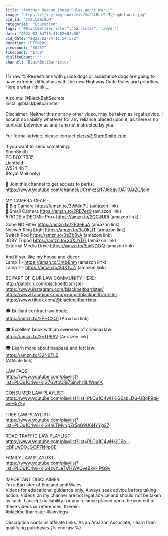 ```yaml
---
title: "Another Reason These Rules Won't Work!"
image: "https:\/\/i.ytimg.com\/vi\/Sm2LLBec9LM\/hqdefault.jpg"
vid_id: "Sm2LLBec9LM"
categories: "Education"
tags: ["#BlackBeltBarrister","barrister","lawyer"]
date: "2022-02-04T18:41:02+03:00"
vid_date: "2022-02-04T11:54:57Z"
duration: "PT5M28S"
viewcount: "10457"
likeCount: "1730"
dislikeCount: ""
channel: "BlackBeltBarrister"
---
```

{% raw %}Pedestrians with guide dogs or assistance dogs are going to have extreme difficulties with the new Highway Code Rules and priorities. Here's what I think ...<br /><br />Also me: @BlackBeltSecrets <br />Insta: @blackbeltbarrister<br /><br />Disclaimer: Neither this nor any other video, may be taken as legal advice. I accept no liability whatever for any reliance placed upon it, as there is no contract between us and I am not instructed by you.<br /><br />For formal advice, please contact clerks@ShenSmith.com.<br /><br />If you want to send something: <br />ShenSmith<br />PO BOX 7635<br />Lichfield<br />WS14 4NT<br />(Royal Mail only)<br /><br />💌 Join this channel to get access to perks:<br /><a rel="nofollow" target="blank" href="https://www.youtube.com/channel/UCrmxzSIf7J66qvlOAT9AlZQ/join">https://www.youtube.com/channel/UCrmxzSIf7J66qvlOAT9AlZQ/join</a><br /><br />MY CAMERA GEAR<br />🎥  Big Camera <a rel="nofollow" target="blank" href="https://amzn.to/3tW8nPU">https://amzn.to/3tW8nPU</a> (amazon link)<br />🎥  Small Camera <a rel="nofollow" target="blank" href="https://amzn.to/2RB7ez9">https://amzn.to/2RB7ez9</a> (amazon link)<br />🎙 RODE VIDEOMic Pro+ <a rel="nofollow" target="blank" href="https://amzn.to/2QCJURi">https://amzn.to/2QCJURi</a>  (amazon link)<br />Gobe ND Filter <a rel="nofollow" target="blank" href="https://amzn.to/2R3eEuA">https://amzn.to/2R3eEuA</a> (amazon link)<br />Neewer Ring Light <a rel="nofollow" target="blank" href="https://amzn.to/3aOkLtT">https://amzn.to/3aOkLtT</a> (amazon link) <br />Switch Pod <a rel="nofollow" target="blank" href="https://amzn.to/3sZb8yA">https://amzn.to/3sZb8yA</a> (amazon link)<br />JOBY Tripod <a rel="nofollow" target="blank" href="https://amzn.to/3dXJYDT">https://amzn.to/3dXJYDT</a>  (amazon link)<br />External Media Drive <a rel="nofollow" target="blank" href="https://amzn.to/3uxNDOQ">https://amzn.to/3uxNDOQ</a> (amazon link)<br /><br />And if you like my house and decor:<br />Lamp 1 - <a rel="nofollow" target="blank" href="https://amzn.to/3ntbEnm">https://amzn.to/3ntbEnm</a> (amazon link)<br />Lamp 2 - <a rel="nofollow" target="blank" href="https://amzn.to/3dXfUZi">https://amzn.to/3dXfUZi</a>  (amazon link)<br /><br />BE PART OF OUR LAW COMMUNITY HERE:<br /><a rel="nofollow" target="blank" href="http://patreon.com/blackbeltbarrister">http://patreon.com/blackbeltbarrister</a><br /><a rel="nofollow" target="blank" href="https://www.instagram.com/blackbeltbarrister/">https://www.instagram.com/blackbeltbarrister/</a><br /><a rel="nofollow" target="blank" href="https://www.facebook.com/groups/blackbeltbarrister">https://www.facebook.com/groups/blackbeltbarrister</a><br /><a rel="nofollow" target="blank" href="https://www.tiktok.com/@blackbeltbarrister">https://www.tiktok.com/@blackbeltbarrister</a><br /><br />🎓 Brilliant contract law book:<br /><a rel="nofollow" target="blank" href="https://amzn.to/2PHC2O1">https://amzn.to/2PHC2O1</a> (Amazon link)<br /><br />🎓 Excellent book with an overview of criminal law:<br /><a rel="nofollow" target="blank" href="https://amzn.to/3gTPEAV">https://amzn.to/3gTPEAV</a> (Amazon link)<br /><br />🎓 Learn more about trespass and tort law:<br /><a rel="nofollow" target="blank" href="https://amzn.to/32N6TLS">https://amzn.to/32N6TLS</a><br />(Affiliate link)<br /><br />LAW FAQS<br /><a rel="nofollow" target="blank" href="https://www.youtube.com/playlist?list=PLOu1C4wHKjG7GvfoURj7Sinvhr8LfWqnK">https://www.youtube.com/playlist?list=PLOu1C4wHKjG7GvfoURj7Sinvhr8LfWqnK</a><br /><br />CONSUMER LAW PLAYLIST:<br /><a rel="nofollow" target="blank" href="https://www.youtube.com/playlist?list=PLOu1C4wHKjG6abLDu-UBqP9gi-weH5ZFv">https://www.youtube.com/playlist?list=PLOu1C4wHKjG6abLDu-UBqP9gi-weH5ZFv</a><br /><br />TREE LAW PLAYLIST:<br /><a rel="nofollow" target="blank" href="https://www.youtube.com/playlist?list=PLOu1C4wHKjG4hLTMynpZr5qG9U6NYYg27">https://www.youtube.com/playlist?list=PLOu1C4wHKjG4hLTMynpZr5qG9U6NYYg27</a><br /><br />ROAD TRAFFIC LAW PLAYLIST:<br /><a rel="nofollow" target="blank" href="https://www.youtube.com/playlist?list=PLOu1C4wHKjG6o--jcBFLwDOJGOP7N4pCE">https://www.youtube.com/playlist?list=PLOu1C4wHKjG6o--jcBFLwDOJGOP7N4pCE</a><br /><br />FAMILY LAW PLAYLIST:<br /><a rel="nofollow" target="blank" href="https://www.youtube.com/playlist?list=PLOu1C4wHKjG4zvYJeTVHWAQyeBxyHPG9v">https://www.youtube.com/playlist?list=PLOu1C4wHKjG4zvYJeTVHWAQyeBxyHPG9v</a><br /><br />IMPORTANT DISCLAIMER:<br />I'm a Barrister of England and Wales.<br />Videos for educational guidance only, Always seek advice before taking action. Videos on my channel are not legal advice and should not be taken as such. I accept no liability for any reliance placed upon the content of these videos or references, therein. <br />#blackbeltbarrister #lawvlogs<br /><br />Description contains affiliate links. As an Amazon Associate, I earn from qualifying purchases.{% endraw %}
